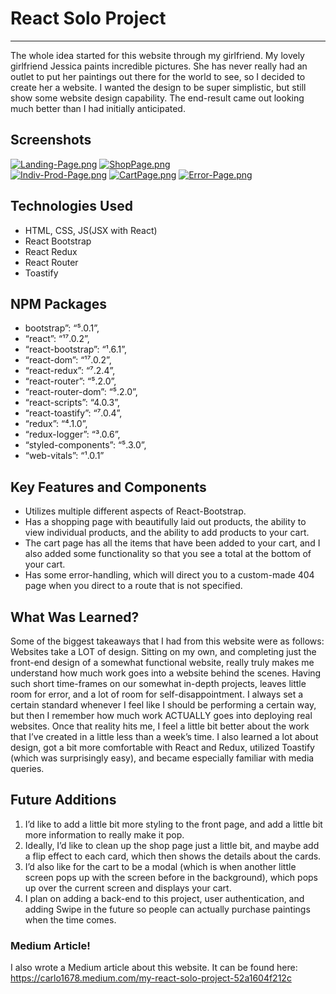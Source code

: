 # React Solo Project

---

The whole idea started for this website through my girlfriend. My lovely girlfriend Jessica paints incredible pictures. She has never really had an outlet to put her paintings out there for the world to see, so I decided to create her a website. I wanted the design to be super simplistic, but still show some website design capability. The end-result came out looking much better than I had initially anticipated.

## Screenshots

[![Landing-Page.png](https://i.postimg.cc/RZp9mnFf/Landing-Page.png)](https://postimg.cc/ZWNXFn6K)
[![ShopPage.png](https://i.postimg.cc/qvVyLz0s/ShopPage.png)](https://postimg.cc/svmMffMx)\
[![Indiv-Prod-Page.png](https://i.postimg.cc/SN0fZZfY/Indiv-Prod-Page.png)](https://postimg.cc/Z0cNnxgJ)
[![CartPage.png](https://i.postimg.cc/J4qHbK6L/CartPage.png)](https://postimg.cc/xcXdQGVx)
[![Error-Page.png](https://i.postimg.cc/1zNzYKH4/Error-Page.png)](https://postimg.cc/B84sjHRG)

## Technologies Used

- HTML, CSS, JS(JSX with React)
- React Bootstrap
- React Redux
- React Router
- Toastify

## NPM Packages

- bootstrap”: “⁵.0.1”,
- “react”: “¹⁷.0.2”,
- “react-bootstrap”: “¹.6.1”,
- “react-dom”: “¹⁷.0.2”,
- “react-redux”: “⁷.2.4”,
- “react-router”: “⁵.2.0”,
- “react-router-dom”: “⁵.2.0”,
- “react-scripts”: “4.0.3”,
- “react-toastify”: “⁷.0.4”,
- “redux”: “⁴.1.0”,
- “redux-logger”: “³.0.6”,
- “styled-components”: “⁵.3.0”,
- “web-vitals”: “¹.0.1”

## Key Features and Components

- Utilizes multiple different aspects of React-Bootstrap.
- Has a shopping page with beautifully laid out products, the ability to view individual products, and the ability to add products to your cart.
- The cart page has all the items that have been added to your cart, and I also added some functionality so that you see a total at the bottom of your cart.
- Has some error-handling, which will direct you to a custom-made 404 page when you direct to a route that is not specified.

## What Was Learned?

Some of the biggest takeaways that I had from this website were as follows: Websites take a LOT of design. Sitting on my own, and completing just the front-end design of a somewhat functional website, really truly makes me understand how much work goes into a website behind the scenes. Having such short time-frames on our somewhat in-depth projects, leaves little room for error, and a lot of room for self-disappointment. I always set a certain standard whenever I feel like I should be performing a certain way, but then I remember how much work ACTUALLY goes into deploying real websites. Once that reality hits me, I feel a little bit better about the work that I’ve created in a little less than a week’s time. I also learned a lot about design, got a bit more comfortable with React and Redux, utilized Toastify (which was surprisingly easy), and became especially familiar with media queries.

## Future Additions

1. I’d like to add a little bit more styling to the front page, and add a little bit more information to really make it pop.
2. Ideally, I’d like to clean up the shop page just a little bit, and maybe add a flip effect to each card, which then shows the details about the cards.
3. I’d also like for the cart to be a modal (which is when another little screen pops up with the screen before in the background), which pops up over the current screen and displays your cart.
4. I plan on adding a back-end to this project, user authentication, and adding Swipe in the future so people can actually purchase paintings when the time comes.

### Medium Article!

I also wrote a Medium article about this website. It can be found here: https://carlo1678.medium.com/my-react-solo-project-52a1604f212c
